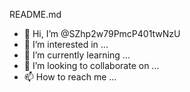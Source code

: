README.md
- 👋 Hi, I’m @SZhp2w79PmcP401twNzU
- 👀 I’m interested in ...
- 🌱 I’m currently learning ...
- 💞️ I’m looking to collaborate on ...
- 📫 How to reach me ...

<!---![1000027039](https://github.com/SZhp2w79PmcP401twNzU/SZhp2w79PmcP401twNzU/assets/154346077/b49f142b-85cc-481c-974f-802bd9212d13)

SZhp2w79PmcP401twNzU/SZhp2w79PmcP401twNzU is a ✨ special ✨ repository because its `README.md` (this file) appears on your GitHub profile.
You can click the Preview link to take a look at your changes.
--->
